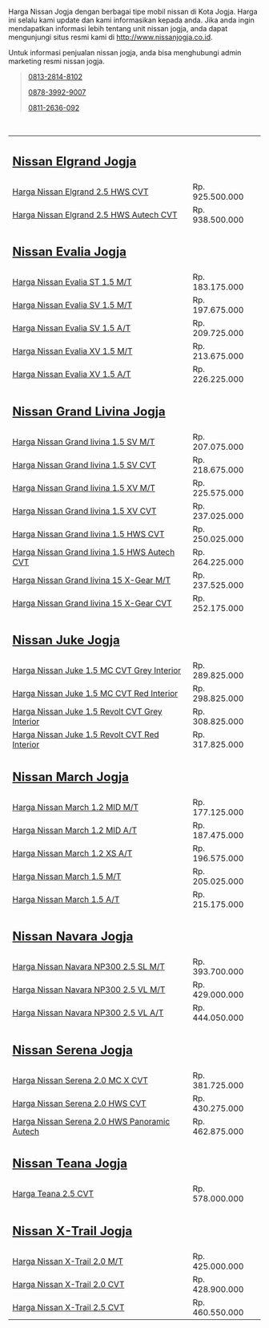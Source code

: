 <p>Harga Nissan Jogja dengan berbagai tipe mobil nissan di Kota Jogja. Harga ini selalu kami update dan kami informasikan kepada anda. Jika anda ingin mendapatkan informasi lebih tentang unit nissan jogja, anda dapat mengunjungi situs resmi kami di <a href="http://www.nissanjogja.co.id">http://www.nissanjogja.co.id</a>.</p>

<p>Untuk informasi penjualan nissan jogja, anda bisa menghubungi admin marketing resmi nissan jogja.</p>

<blockquote>
<p><a class="white-text" href="tel:+6281328148102" title="Telp Nissan Jogja">0813-2814-8102</a></p>

<p><a class="white-text" href="wa:+6287839929007" title="Whatsapp Nissan Jogja">0878-3992-9007</a></p>

<p><a class="white-text" href="sms:+628112636092" title="Sms Nissan Jogja">0811-2636-092</a></p>
</blockquote>

<p>&nbsp;</p>

<table>
	<tbody>
		<tr>
			<td>
			<h2><strong><a href="http://www.nissanjogja.co.id/mobil/51/nissan-elgrand-jogja.html">Nissan Elgrand Jogja</a></strong></h2>
			</td>
			<td>&nbsp;</td>
		</tr>
		<tr>
			<td><a href="http://www.nissanjogja.co.id/mobil/2/nissan-elgrand-jogja-25-hws-cvt.html">Harga Nissan Elgrand 2.5 HWS CVT</a></td>
			<td>Rp. 925.500.000</td>
		</tr>
		<tr>
			<td><a href="http://www.nissanjogja.co.id/mobil/3/nissan-elgrand-jogja-25-hws-autech-cvt.html">Harga Nissan Elgrand 2.5 HWS Autech CVT</a></td>
			<td>Rp. 938.500.000</td>
		</tr>
		<tr>
			<td style="height:20px">
			<h2><strong><a href="http://www.nissanjogja.co.id/mobil/51/nissan-evalia-jogja.html">Nissan Evalia Jogja</a></strong></h2>
			</td>
			<td>&nbsp;</td>
		</tr>
		<tr>
			<td><a href="http://www.nissanjogja.co.id/mobil/52/nissan-evalia-jogja-st-15-mt.html">Harga Nissan Evalia ST 1.5 M/T</a></td>
			<td>Rp. 183.175.000</td>
		</tr>
		<tr>
			<td><a href="http://www.nissanjogja.co.id/mobil/53/nissan-evalia-jogja-sv-15-mt.html">Harga Nissan Evalia SV 1.5 M/T</a></td>
			<td>Rp. 197.675.000</td>
		</tr>
		<tr>
			<td><a href="http://www.nissanjogja.co.id/mobil/54/nissan-evalia-jogja-sv-15-at.html">Harga Nissan Evalia SV 1.5 A/T</a></td>
			<td>Rp. 209.725.000</td>
		</tr>
		<tr>
			<td><a href="http://www.nissanjogja.co.id/mobil/55/nissan-evalia-jogja-xv-15-mt.html">Harga Nissan Evalia XV 1.5 M/T</a></td>
			<td>Rp. 213.675.000</td>
		</tr>
		<tr>
			<td><a href="http://www.nissanjogja.co.id/mobil/56/nissan-evalia-jogja-xv-15-at.html">Harga Nissan Evalia XV 1.5 A/T</a></td>
			<td>Rp. 226.225.000</td>
		</tr>
		<tr>
			<td style="height:20px">
			<h2><strong><a href="http://www.nissanjogja.co.id/mobil/101/nissan-grand-livina-jogja.html">Nissan Grand Livina Jogja</a></strong></h2>
			</td>
			<td>&nbsp;</td>
		</tr>
		<tr>
			<td><a href="http://www.nissanjogja.co.id/mobil/102/nissan-grand-livina-jogja-15-sv-mt.html">Harga Nissan Grand livina 1.5 SV M/T</a></td>
			<td>Rp. 207.075.000</td>
		</tr>
		<tr>
			<td><a href="http://www.nissanjogja.co.id/mobil/103/nissan-grand-livina-jogja-15-sv-cvt.html">Harga Nissan Grand livina 1.5 SV CVT</a></td>
			<td>Rp. 218.675.000</td>
		</tr>
		<tr>
			<td><a href="http://www.nissanjogja.co.id/mobil/104/nissan-grand-livina-jogja-15-xv-mt.html">Harga Nissan Grand livina 1.5 XV M/T</a></td>
			<td>Rp. 225.575.000</td>
		</tr>
		<tr>
			<td><a href="http://www.nissanjogja.co.id/mobil/105/nissan-grand-livina-jogja-15-xv-cvt.html">Harga Nissan Grand livina 1.5 XV CVT</a></td>
			<td>Rp. 237.025.000</td>
		</tr>
		<tr>
			<td><a href="http://www.nissanjogja.co.id/mobil/106/nissan-grand-livina-jogja-15-hws-cvt.html">Harga Nissan Grand livina 1.5 HWS CVT</a></td>
			<td>Rp. 250.025.000</td>
		</tr>
		<tr>
			<td><a href="http://www.nissanjogja.co.id/mobil/107/nissan-grand-livina-jogja-15-hws-autech-cvt.html">Harga Nissan Grand livina 1.5 HWS Autech CVT</a></td>
			<td>Rp. 264.225.000</td>
		</tr>
		<tr>
			<td><a href="http://www.nissanjogja.co.id/mobil/108/nissan-grand-livina-jogja-15-xgear-mt.html">Harga Nissan Grand livina 15 X-Gear M/T</a></td>
			<td>Rp. 237.525.000</td>
		</tr>
		<tr>
			<td><a href="http://www.nissanjogja.co.id/mobil/109/nissan-grand-livina-jogja-15-xgear-cvt.html">Harga Nissan Grand livina 15 X-Gear CVT</a></td>
			<td>Rp. 252.175.000</td>
		</tr>
		<tr>
			<td style="height:20px">
			<h2><strong><a href="http://www.nissanjogja.co.id/mobil/151/nissan-juke-jogja.html">Nissan Juke Jogja</a></strong></h2>
			</td>
			<td>&nbsp;</td>
		</tr>
		<tr>
			<td><a href="http://www.nissanjogja.co.id/mobil/152/nissan-juke-jogja-15-mc-cvt-grey-interior.html">Harga Nissan Juke 1.5 MC CVT Grey Interior</a></td>
			<td>Rp. 289.825.000</td>
		</tr>
		<tr>
			<td><a href="http://www.nissanjogja.co.id/mobil/153/nissan-juke-jogja-15-mc-cvt-red-interior.html">Harga Nissan Juke 1.5 MC CVT Red Interior</a></td>
			<td>Rp. 298.825.000</td>
		</tr>
		<tr>
			<td><a href="http://www.nissanjogja.co.id/mobil/154/nissan-juke-jogja-15-revolt-cvt-grey-interior.html">Harga Nissan Juke 1.5 Revolt CVT Grey Interior</a></td>
			<td>Rp. 308.825.000</td>
		</tr>
		<tr>
			<td><a href="http://www.nissanjogja.co.id/mobil/155/nissan-juke-jogja-15-revolt-cvt-red-interior.html">Harga Nissan Juke 1.5 Revolt CVT Red Interior</a></td>
			<td>Rp. 317.825.000</td>
		</tr>
		<tr>
			<td style="height:20px">
			<h2><strong><a href="http://www.nissanjogja.co.id/mobil/201/nissan-march-jogja.html">Nissan March Jogja</a></strong></h2>
			</td>
			<td>&nbsp;</td>
		</tr>
		<tr>
			<td><a href="http://www.nissanjogja.co.id/mobil/202/nissan-march-jogja-12-mid-mt.html">Harga Nissan March 1.2 MID M/T</a></td>
			<td>Rp. 177.125.000</td>
		</tr>
		<tr>
			<td><a href="http://www.nissanjogja.co.id/mobil/203/nissan-march-jogja-12-mid-at.html">Harga Nissan March 1.2 MID A/T</a></td>
			<td>Rp. 187.475.000</td>
		</tr>
		<tr>
			<td><a href="http://www.nissanjogja.co.id/mobil/204/nissan-march-jogja-12-xs-at.html">Harga Nissan March 1.2 XS A/T</a></td>
			<td>Rp. 196.575.000</td>
		</tr>
		<tr>
			<td><a href="http://www.nissanjogja.co.id/mobil/205/nissan-march-jogja-15-mt.html">Harga Nissan March 1.5 M/T</a></td>
			<td>Rp. 205.025.000</td>
		</tr>
		<tr>
			<td><a href="http://www.nissanjogja.co.id/mobil/206/nissan-march-jogja-15-at.html">Harga Nissan March 1.5 A/T</a></td>
			<td>Rp. 215.175.000</td>
		</tr>
		<tr>
			<td style="height:20px">
			<h2><strong><a href="http://www.nissanjogja.co.id/mobil/251/nissan-navara-jogja.html">Nissan Navara Jogja</a></strong></h2>
			</td>
			<td>&nbsp;</td>
		</tr>
		<tr>
			<td><a href="http://www.nissanjogja.co.id/mobil/252/nissan-navara-jogja-np300-25-sl-mt.html">Harga Nissan Navara NP300 2.5 SL M/T</a></td>
			<td>Rp. 393.700.000</td>
		</tr>
		<tr>
			<td><a href="http://www.nissanjogja.co.id/mobil/253/nissan-navara-jogja-np300-25-vl-mt.html">Harga Nissan Navara NP300 2.5 VL M/T</a></td>
			<td>Rp. 429.000.000</td>
		</tr>
		<tr>
			<td><a href="http://www.nissanjogja.co.id/mobil/254/nissan-navara-jogja-np300-25-vl-at.html">Harga Nissan Navara NP300 2.5 VL A/T</a></td>
			<td>Rp. 444.050.000</td>
		</tr>
		<tr>
			<td style="height:20px">
			<h2><strong><a href="http://www.nissanjogja.co.id/mobil/301/nissan-serena-jogja.html">Nissan Serena Jogja</a></strong></h2>
			</td>
			<td>&nbsp;</td>
		</tr>
		<tr>
			<td><a href="http://www.nissanjogja.co.id/mobil/302/nissan-serena-jogja-20-mc-x-cvt.html">Harga Nissan Serena 2.0 MC X CVT</a></td>
			<td>Rp. 381.725.000</td>
		</tr>
		<tr>
			<td><a href="http://www.nissanjogja.co.id/mobil/303/nissan-serena-jogja-20-hws-cvt.html">Harga Nissan Serena 2.0 HWS CVT</a></td>
			<td>Rp. 430.275.000</td>
		</tr>
		<tr>
			<td><a href="http://www.nissanjogja.co.id/mobil/304/nissan-serena-jogja-20-hws-panaromic-autech.html">Harga Nissan Serena 2.0 HWS Panoramic Autech</a></td>
			<td>Rp. 462.875.000</td>
		</tr>
		<tr>
			<td style="height:20px">
			<h2><strong><a href="http://www.nissanjogja.co.id/mobil/351/nissan-teana-jogja.html">Nissan Teana Jogja</a></strong></h2>
			</td>
			<td>&nbsp;</td>
		</tr>
		<tr>
			<td><a href="http://www.nissanjogja.co.id/mobil/352/nissan-teana-jogja-25-cvt.html">Harga Teana 2.5 CVT</a></td>
			<td>Rp. 578.000.000</td>
		</tr>
		<tr>
			<td style="height:20px">
			<h2><strong><a href="http://www.nissanjogja.co.id/mobil/401/nissan-xtrail-jogja.html">Nissan X-Trail Jogja</a></strong></h2>
			</td>
			<td>&nbsp;</td>
		</tr>
		<tr>
			<td><a href="http://www.nissanjogja.co.id/mobil/402/nissan-xtrail-jogja-20-mt.html">Harga Nissan X-Trail 2.0 M/T</a></td>
			<td>Rp. 425.000.000</td>
		</tr>
		<tr>
			<td><a href="http://www.nissanjogja.co.id/mobil/403/nissan-xtrail-jogja-20-cvt.html">Harga Nissan X-Trail 2.0 CVT</a></td>
			<td>Rp. 428.900.000</td>
		</tr>
		<tr>
			<td><a href="http://www.nissanjogja.co.id/mobil/404/nissan-xtrail-jogja-25-cvt.html">Harga Nissan X-Trail 2.5 CVT</a></td>
			<td>Rp. 460.550.000</td>
		</tr>
	</tbody>
</table>
